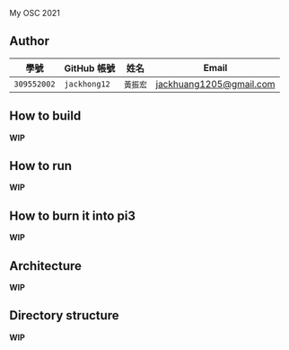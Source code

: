 My OSC 2021

## Author

| 學號 | GitHub 帳號 | 姓名 | Email |
| --- | ----------- | --- | --- |
|`309552002`| `jackhong12` | `黃振宏` | jackhuang1205@gmail.com |

## How to build

**WIP**

## How to run

**WIP**

## How to burn it into pi3

**WIP**

## Architecture

**WIP**

## Directory structure

**WIP**
